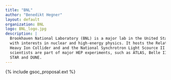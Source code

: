 ```yaml
---
title: "BNL"
author: "Benedikt Hegner"
layout: default
organization: BNL
logo: BNL_logo.jpg
description: |
  Brookhaven National Laboratory (BNL) is a major lab in the United States
  with interests in nuclear and high-energy physics. It hosts the Relatavistic
  Heavy Ion Collider and and the National Synchrotron Light Scource II. BNL
  scientists are part of major HEP experiments, such as ATLAS, Belle II,
  STAR and DUNE.
---
```


{% include gsoc_proposal.ext %}
